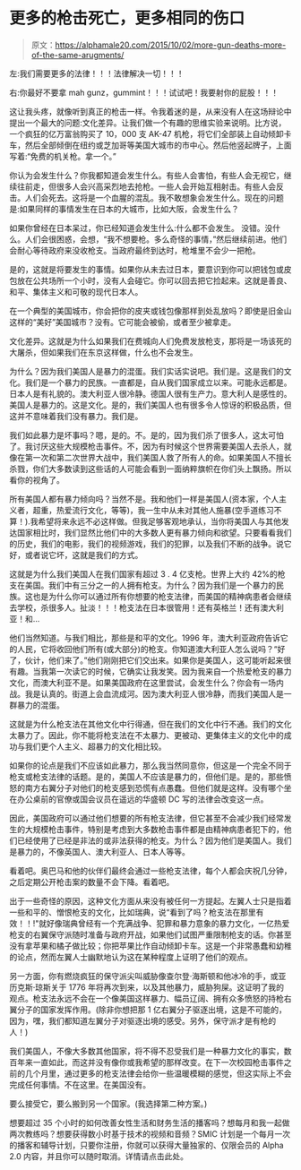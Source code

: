 # 更多的枪击死亡，更多相同的伤口

> 原文：<https://alphamale20.com/2015/10/02/more-gun-deaths-more-of-the-same-arugments/>

左:我们需要更多的法律！！！法律解决一切！！！

右:你最好不要拿 mah gunz，gummint！！！试试吧！我要射你的屁股！！！

这让我头疼，就像听到真正的枪击一样。令我着迷的是，从来没有人在这场辩论中提出一个最大的问题:文化差异。让我们做一个有趣的思维实验来说明。比方说，一个疯狂的亿万富翁购买了 10，000 支 AK-47 机枪，将它们全部装上自动倾卸卡车，然后全部倾倒在纽约或芝加哥等美国大城市的市中心。然后他竖起牌子，上面写着:“免费的机关枪。拿一个。”

你认为会发生什么？你我都知道会发生什么。有些人会害怕，有些人会无视它，继续往前走，但很多人会兴高采烈地去抢枪。一些人会开始互相射击。有些人会反击。人们会死去。这将是一个血腥的混乱。我不敢想象会发生什么。现在的问题是:如果同样的事情发生在日本的大城市，比如大阪，会发生什么？

如果你曾经在日本呆过，你已经知道会发生什么:什么都不会发生。
没错。没什么。人们会很困惑，会想，“我不想要枪。多么奇怪的事情，”然后继续前进。他们会耐心等待政府来没收枪支。当政府最终到达时，枪堆里不会少一把枪。

是的，这就是将要发生的事情。如果你从未去过日本，要意识到你可以把钱包或皮包放在公共场所一个小时，没有人会碰它。你可以回去把它捡起来。这就是善良、和平、集体主义和可敬的现代日本人。

在一个典型的美国城市，你会把你的皮夹或钱包像那样到处乱放吗？即使是旧金山这样的“美好”美国城市？没有。它可能会被偷，或者至少被拿走。

文化差异。这就是为什么如果我们在费城向人们免费发放枪支，那将是一场该死的大屠杀，但如果我们在东京这样做，什么也不会发生。

为什么？因为我们美国人是暴力的混蛋。我们实话实说吧。我们是。这是我们的文化。我们是一个暴力的民族。一直都是，自从我们国家成立以来。可能永远都是。日本人是有礼貌的。澳大利亚人很冷静。德国人很有生产力。意大利人是感性的。美国人是暴力的。这是文化。是的，我们美国人也有很多令人惊讶的积极品质，但这并不意味着我们没有暴力。我们是。

我们如此暴力是坏事吗？嗯，是的。不。是的，因为我们杀了很多人，这太可怕了。我讨厌这些大规模枪击事件。不，因为有时候这个世界需要美国人去杀人，就像在第一次和第二次世界大战中，我们美国人救了所有人的命。如果美国人不擅长杀戮，你们大多数读到这些话的人可能会看到一面纳粹旗帜在你们头上飘扬。所以看你的视角了。

所有美国人都有暴力倾向吗？当然不是。我和他们一样是美国人(资本家，个人主义者，超重，热爱流行文化，等等)，我一生中从未对其他人施暴(空手道练习不算！).我希望将来永远不必这样做。但我足够客观地承认，当你将美国人与其他发达国家相比时，我们显然比他们中的大多数人更有暴力倾向和欲望。只要看看我们的历史，我们的电影，我们的视频游戏，我们的犯罪，以及我们不断的战争。说它好，或者说它坏，这就是我们的方式。

这就是为什么我们美国人在我们国家有超过 3 . 4 亿支枪。世界上大约 42%的枪支在美国。我们中有三分之一的人拥有枪支。为什么？因为我们是一个暴力的民族。这也是为什么你可以通过所有你想要的枪支法律，而美国的精神病患者会继续去学校，杀很多人。扯淡！！！枪支法在日本很管用！还有英格兰！还有澳大利亚！和...

他们当然知道。与我们相比，那些是和平的文化。1996 年，澳大利亚政府告诉它的人民，它将收回他们所有(或大部分)的枪支。你知道澳大利亚人怎么说吗？“好了，伙计，他们来了。”他们刚刚把它们交出来。如果你是美国人，这可能听起来很有趣。当我第一次读它的时候，它确实让我发笑。因为我来自一个热爱枪支的暴力文化，而澳大利亚不是。如果美国政府在这里尝试，会发生什么？你会有一场内战。我是认真的。街道上会血流成河。因为澳大利亚人很冷静，而我们美国人是一群暴力的混蛋。

这就是为什么枪支法在其他文化中行得通，但在我们的文化中行不通。我们的文化太暴力了。因此，你不能将枪支法在不太暴力、更被动、更集体主义的文化中的成功与我们更个人主义、超暴力的文化相比较。

如果你的论点是我们不应该如此暴力，那么我当然同意你，但这是一个完全不同于枪支或枪支法律的话题。是的，美国人不应该是暴力的，但他们是。是的，那些愤怒的南方右翼分子对他们的枪支感到恐慌有点愚蠢。但他们就是这样。没有哪个坐在办公桌前的官僚或国会议员在遥远的华盛顿 DC 写的法律会改变这一点。

因此，美国政府可以通过他们想要的所有枪支法律，但它甚至不会减少我们经常发生的大规模枪击事件，特别是考虑到大多数枪击事件都是由精神病患者犯下的，他们已经使用了已经是非法的或非法获得的枪支。为什么？因为他们是美国人。我们是暴力的，不像英国人、澳大利亚人、日本人等等。

看着吧。奥巴马和他的伙伴们最终会通过一些枪支法律，每个人都会庆祝几分钟，之后定期公开枪击案的数量不会下降。看着吧。

出于一些奇怪的原因，这种文化方面从来没有被任何一方提起。左翼人士只是指着一些和平的、憎恨枪支的文化，比如瑞典，说“看到了吗？枪支法在那里有效！！!"就好像瑞典曾经有一个充满战争、犯罪和暴力意象的暴力文化，一亿热爱枪支的右翼保守派随时准备与政府开战，如果他们试图严重限制枪支的话。你甚至没有拿苹果和橘子做比较；你把苹果比作自动倾卸卡车。这是一个非常愚蠢和幼稚的论点，然而左翼人士幽默地认为这在某种程度上证明了他们的观点。

另一方面，你有燃烧疯狂的保守派尖叫威胁像查尔登·海斯顿和他冰冷的手，或亚历克斯·琼斯关于 1776 年将再次到来，以及其他暴力，威胁狗屎。这证明了我的观点。枪支法永远不会在一个像美国这样暴力、幅员辽阔、拥有众多愤怒的持枪右翼分子的国家发挥作用。(除非你想把那 1 亿右翼分子驱逐出境，这是不可能的，因为，嘿，我们都知道左翼分子对驱逐出境的感受。另外，保守派才是有枪的人！)

我们美国人，不像大多数其他国家，将不得不忍受我们是一种暴力文化的事实，数百年来一直如此，而这并没有像你或我希望的那样改变。在下一次校园枪击事件之前的几个月里，通过更多的枪支法律会给你一些温暖模糊的感觉，但这实际上不会完成任何事情。不在这里。在美国没有。

要么接受它，要么搬到另一个国家。(我选择第二种方案。)

想要超过 35 个小时的如何改善女性生活和财务生活的播客吗？想每月和我一起做两次教练吗？想要获得数小时基于技术的视频和音频？SMIC 计划是一个每月一次的播客和辅导计划，只要你注册，你就可以获得大量独家的、仅限会员的 Alpha 2.0 内容，并且你可以随时取消。详情请点击此处。